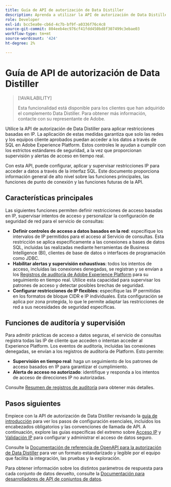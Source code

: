 ```yaml
---
title: Guía de API de autorización de Data Distiller
description: Aprenda a utilizar la API de autorización de Data Distiller para aplicar restricciones IP basadas en la red para conexiones seguras a través de SQL. Utilice esta API para mejorar el control de acceso a los datos de Adobe Experience Platform.
role: Developer
exl-id: bcc5ea0e-cb6d-4c7b-bf9f-a0336f76c4c8
source-git-commit: 804eeb4ec976cf41fdd450bd8f307499c3ebae03
workflow-type: tm+mt
source-wordcount: '424'
ht-degree: 2%

---
```


# Guía de API de autorización de Data Distiller

>[!AVAILABILITY]
>
>Esta funcionalidad está disponible para los clientes que han adquirido el complemento Data Distiller. Para obtener más información, contacte con su representante de Adobe.

Utilice la API de autorización de Data Distiller para aplicar restricciones basadas en IP. La aplicación de estas medidas garantiza que solo las redes y los equipos cliente aprobados puedan acceder a los datos a través de SQL en Adobe Experience Platform. Estos controles le ayudan a cumplir con los estrictos estándares de seguridad, a la vez que proporcionan supervisión y alertas de acceso en tiempo real.

Con esta API, puede configurar, aplicar y supervisar restricciones IP para acceder a datos a través de la interfaz SQL. Este documento proporciona información general de alto nivel sobre las funciones principales, las funciones de punto de conexión y las funciones futuras de la API.

## Características principales

Las siguientes funciones permiten definir restricciones de acceso basadas en IP, supervisar intentos de acceso y personalizar la configuración de seguridad de red para el servicio de consultas:

- **Definir controles de acceso a datos basados en la red**: especifique los intervalos de IP permitidos para el acceso al Servicio de consultas. Esta restricción se aplica específicamente a las conexiones a bases de datos SQL, incluidas las realizadas mediante herramientas de Business Intelligence (BI), clientes de base de datos o interfaces de programación como JDBC.
- **Habilitar alertas y supervisión exhaustivas**: todos los intentos de acceso, incluidas las conexiones denegadas, se registran y se envían a los [Registros de auditoría de Adobe Experience Platform](../../landing/governance-privacy-security/audit-logs/overview.md) para su seguimiento en tiempo real. Utilice esta capacidad para supervisar los patrones de acceso y detectar posibles brechas de seguridad.
- **Configurar restricciones de IP flexibles**: especifique las IP permitidas en los formatos de bloque CIDR e IP individuales. Esta configuración se aplica por zona protegida, lo que le permite adaptar las restricciones de red a sus necesidades de seguridad específicas.

## Funciones de auditoría y supervisión

Para admitir prácticas de acceso a datos seguras, el servicio de consultas registra todas las IP de cliente que acceden o intentan acceder al Experience Platform. Los eventos de auditoría, incluidas las conexiones denegadas, se envían a los registros de auditoría de Platform. Esto permite:

- **Supervisión en tiempo real**: haga un seguimiento de los patrones de acceso basados en IP para garantizar el cumplimiento.
- **Alerta de acceso no autorizado**: identifique y responda a los intentos de acceso de direcciones IP no autorizadas.

Consulte [Resumen de registros de auditoría](../../landing/governance-privacy-security/audit-logs/overview.md) para obtener más detalles.

## Pasos siguientes

Empiece con la API de autorización de Data Distiller revisando la [guía de introducción](./getting-started.md) para ver los pasos de configuración esenciales, incluidos los encabezados obligatorios y las convenciones de llamada de API. A continuación, explore las guías específicas del extremo sobre [Acceso IP](./ip-access.md) y [Validación IP](./validate.md) para configurar y administrar el acceso de datos seguro.

Consulte la [Documentación de referencia de OpenAPI para la autorización de Data Distiller](https://developer.adobe.com/experience-platform-apis/references/data-distiller-auth/) para ver un formato estandarizado y legible por el equipo que facilita la integración, las pruebas y la exploración.

Para obtener información sobre los distintos parámetros de respuesta para cada conjunto de datos devuelto, consulte la [Documentación para desarrolladores de API de conjuntos de datos](https://developer.adobe.com/experience-platform-apis/references/catalog/#tag/Datasets/operation/listDatasets).
